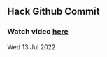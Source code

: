 
 ## Hack Github Commit 
 ### Watch video <a href="https://www.youtube.com">here</a> 
 Wed 13 Jul 2022 
